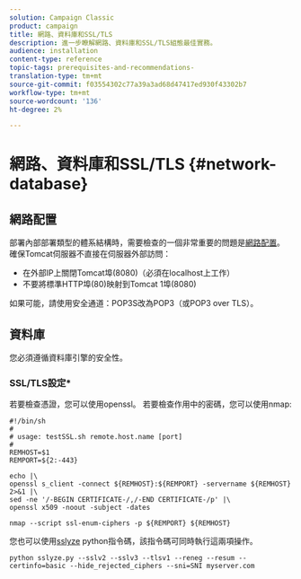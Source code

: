 ```yaml
---
solution: Campaign Classic
product: campaign
title: 網路、資料庫和SSL/TLS
description: 進一步瞭解網路、資料庫和SSL/TLS組態最佳實務。
audience: installation
content-type: reference
topic-tags: prerequisites-and-recommendations-
translation-type: tm+mt
source-git-commit: f03554302c77a39a3ad68d47417ed930f43302b7
workflow-type: tm+mt
source-wordcount: '136'
ht-degree: 2%

---
```



# 網路、資料庫和SSL/TLS {#network-database}

## 網路配置

部署內部部署類型的體系結構時，需要檢查的一個非常重要的問題是[網路配置](../../installation/using/network-configuration.md)。 確保Tomcat伺服器不直接在伺服器外部訪問：

* 在外部IP上關閉Tomcat埠(8080)（必須在localhost上工作）
* 不要將標準HTTP埠(80)映射到Tomcat 1埠(8080)

如果可能，請使用安全通道：POP3S改為POP3（或POP3 over TLS）。

## 資料庫

您必須遵循資料庫引擎的安全性。

### SSL/TLS設定*

若要檢查憑證，您可以使用openssl。 若要檢查作用中的密碼，您可以使用nmap:

```
#!/bin/sh
#
# usage: testSSL.sh remote.host.name [port]
#
REMHOST=$1
REMPORT=${2:-443}
 
echo |\
openssl s_client -connect ${REMHOST}:${REMPORT} -servername ${REMHOST} 2>&1 |\
sed -ne '/-BEGIN CERTIFICATE-/,/-END CERTIFICATE-/p' |\
openssl x509 -noout -subject -dates
   
nmap --script ssl-enum-ciphers -p ${REMPORT} ${REMHOST}
```

您也可以使用[sslyze](https://github.com/nabla-c0d3/sslyze/releases) python指令碼，該指令碼可同時執行這兩項操作。

```
python sslyze.py --sslv2 --sslv3 --tlsv1 --reneg --resum --certinfo=basic --hide_rejected_ciphers --sni=SNI myserver.com
```
